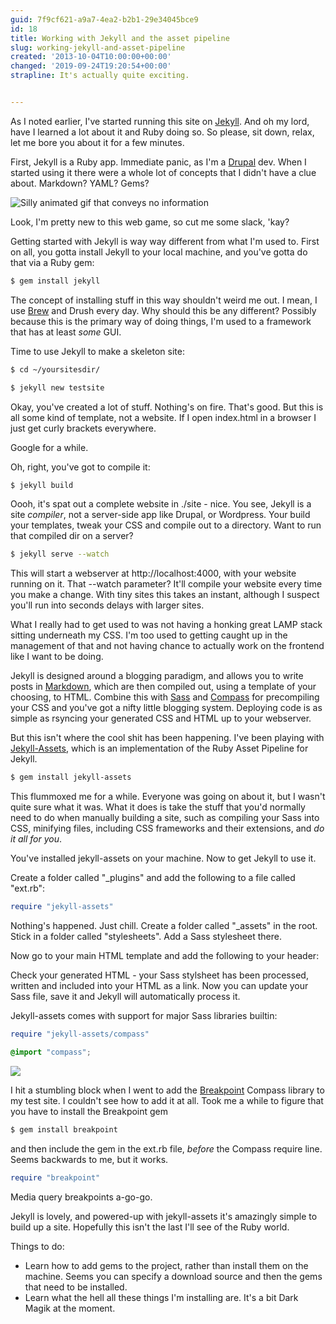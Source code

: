 ```yaml
---
guid: 7f9cf621-a9a7-4ea2-b2b1-29e34045bce9
id: 18
title: Working with Jekyll and the asset pipeline
slug: working-jekyll-and-asset-pipeline
created: '2013-10-04T10:00:00+00:00'
changed: '2019-09-24T19:20:54+00:00'
strapline: It's actually quite exciting.


---
```


As I noted earlier, I've started running this site on [Jekyll][1].  And oh my lord, have I learned a lot about it and Ruby doing so. So please, sit down, relax, let me bore you about it for a few minutes.

First, Jekyll is a Ruby app. Immediate panic, as I'm a [Drupal][2] dev. When I started using it there were a whole lot of concepts that I didn't have a clue about. Markdown? YAML? Gems?

![Silly animated gif that conveys no information][wtf]

Look, I'm pretty new to this web game, so cut me some slack, 'kay?

Getting started with Jekyll is way way different from what I'm used to. First on all, you gotta install Jekyll to your local machine, and you've gotta do that via a Ruby gem:

```bash
$ gem install jekyll
```

The concept of installing stuff in this way shouldn't weird me out. I mean, I use [Brew][8] and Drush every day. Why should this be any different? Possibly because this is the primary way of doing things, I'm used to a framework that has at least *some* GUI.

Time to use Jekyll to make a skeleton site:

```bash
$ cd ~/yoursitesdir/

$ jekyll new testsite
```

Okay, you've created a lot of stuff. Nothing's on fire. That's good. But this is all some kind of template, not a website. If I open index.html in a browser I just get curly brackets everywhere.

Google for a while.

Oh, right, you've got to compile it:

```bash
$ jekyll build
```

Oooh, it's spat out a complete website in ./site - nice. You see, Jekyll is a site *compiler*, not a server-side app like Drupal, or Wordpress. Your build your templates, tweak your CSS and compile out to a directory. Want to run that compiled dir on a server?

```bash
$ jekyll serve --watch
```

This will start a webserver at http://localhost:4000, with your website running on it. That --watch parameter? It'll compile your website every time you make a change. With tiny sites this takes an instant, although I suspect you'll run into seconds delays with larger sites.

What I really had to get used to was not having a honking great LAMP stack sitting underneath my CSS. I'm too used to getting caught up in the management of that and not having chance to actually work on the frontend like I want to be doing.

Jekyll is designed around a blogging paradigm, and allows you to write posts in [Markdown][3], which are then compiled out, using a template of your choosing, to HTML. Combine this with [Sass][5] and [Compass][6] for precompiling your CSS and you've got a nifty little blogging system. Deploying code is as simple as rsyncing your generated CSS and HTML up to your webserver.

But this isn't where the cool shit has been happening. I've been playing with [Jekyll-Assets][4], which is an implementation of the Ruby Asset Pipeline for Jekyll.

```bash
$ gem install jekyll-assets
```

This flummoxed me for a while. Everyone was going on about it, but I wasn't quite sure what it was. What it does is take the stuff that you'd normally need to do when manually building a site, such as compiling your Sass into CSS, minifying files, including CSS frameworks and their extensions, and *do it all for you*.

You've installed jekyll-assets on your machine. Now to get Jekyll to use it.

Create a folder called "_plugins" and add the following to a file called "ext.rb":

```ruby
require "jekyll-assets"
```

Nothing's happened. Just chill. Create a folder called "_assets" in the root. Stick in a folder called "stylesheets". Add a Sass stylesheet there.

Now go to your main HTML template and add the following to your header:



Check your generated HTML - your Sass stylsheet has been processed, written and included into your HTML as a link. Now you can update your Sass file, save it and Jekyll will automatically process it.

Jekyll-assets comes with support for major Sass libraries builtin:

```ruby
require "jekyll-assets/compass"
```

```scss
@import "compass";
```

![][whoah]

I hit a stumbling block when I went to add the [Breakpoint][6] Compass library to my test site. I couldn't see how to add it at all. Took me a while to figure that you have to install the Breakpoint gem

```bash
$ gem install breakpoint
```

and then include the gem in the ext.rb file, *before* the Compass require line. Seems backwards to me, but it works.

```ruby
require "breakpoint"
```

Media query breakpoints a-go-go.

Jekyll is lovely, and powered-up with jekyll-assets it's amazingly simple to build up a site. Hopefully this isn't the last I'll see of the Ruby world.

Things to do:

* Learn how to add gems to the project, rather than install them on the machine. Seems you can specify a download source and then the gems that need to be installed.
* Learn what the hell all these things I'm installing are. It's a bit Dark Magik at the moment.


[drunk]: http://stream1.gifsoup.com/view4/1410221/fast-show-o.gif
[dance]: http://stream1.gifsoup.com/view2/1342920/ren-and-stimpy-dance-o.gif
[whoah]: https://www.reactiongifs.com/wp-content/uploads/2013/10/woah.gif
[wtf]: https://www.reactiongifs.com/wp-content/gallery/wtf/seriously.gif

[1]: http://jekyllrb.com
[2]: http://drupal.org
[3]: http://daringfireball.net/projects/markdown/
[4]: https://github.com/ixti/jekyll-assets
[5]: http://sass-lang.com/
[6]: http://breakpoint-sass.com/

[8]: http://brew.sh/
